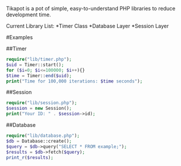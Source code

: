 Tikapot is a pot of simple, easy-to-understand PHP libraries to reduce development time.

Current Library List:
*Timer Class
*Database Layer
*Session Layer


#Examples

##Timer
```php
require("lib/timer.php");
$uid = Timer::start();
for ($i=0; $i<=100000; $i++){}
$time = Timer::end($uid);
print("Time for 100,000 iterations: $time seconds");
```

##Session
```php
require("lib/session.php");
$session = new Session();
print("Your ID: " . $session->id);
```

##Database
```php
require("lib/database.php");
$db = Database::create();
$query = $db->query("SELECT * FROM example;");
$results = $db->fetch($query);
print_r($results);
```

